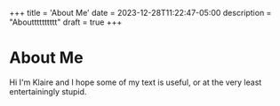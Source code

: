+++
title = 'About Me'
date = 2023-12-28T11:22:47-05:00
description = "Aboutttttttttt"
draft = true
+++

# About Me

Hi I'm Klaire and I hope some of my text is useful, or at the very least entertainingly stupid.
